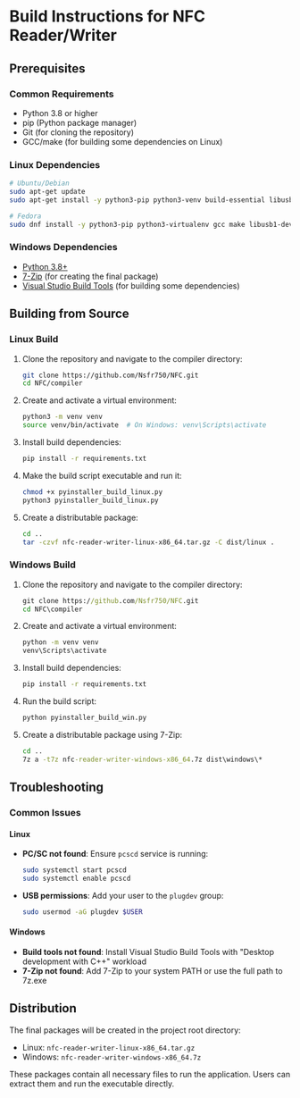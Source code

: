 # Build Instructions for NFC Reader/Writer

## Prerequisites

### Common Requirements

- Python 3.8 or higher
- pip (Python package manager)
- Git (for cloning the repository)
- GCC/make (for building some dependencies on Linux)

### Linux Dependencies

```bash
# Ubuntu/Debian
sudo apt-get update
sudo apt-get install -y python3-pip python3-venv build-essential libusb-1.0-0-dev libpcsclite-dev pcscd

# Fedora
sudo dnf install -y python3-pip python3-virtualenv gcc make libusb1-devel pcsc-lite-devel pcsc-lite-ccid
```

### Windows Dependencies

- [Python 3.8+](https://www.python.org/downloads/windows/)
- [7-Zip](https://www.7-zip.org/) (for creating the final package)
- [Visual Studio Build Tools](https://visualstudio.microsoft.com/visual-cpp-build-tools/) (for building some dependencies)

## Building from Source

### Linux Build

1. Clone the repository and navigate to the compiler directory:

   ```bash
   git clone https://github.com/Nsfr750/NFC.git
   cd NFC/compiler
   ```

2. Create and activate a virtual environment:

   ```bash
   python3 -m venv venv
   source venv/bin/activate  # On Windows: venv\Scripts\activate
   ```

3. Install build dependencies:

   ```bash
   pip install -r requirements.txt
   ```

4. Make the build script executable and run it:

   ```bash
   chmod +x pyinstaller_build_linux.py
   python3 pyinstaller_build_linux.py
   ```

5. Create a distributable package:

   ```bash
   cd ..
   tar -czvf nfc-reader-writer-linux-x86_64.tar.gz -C dist/linux .
   ```

### Windows Build

1. Clone the repository and navigate to the compiler directory:

   ```cmd
   git clone https://github.com/Nsfr750/NFC.git
   cd NFC\compiler
   ```

2. Create and activate a virtual environment:

   ```cmd
   python -m venv venv
   venv\Scripts\activate
   ```

3. Install build dependencies:

   ```cmd
   pip install -r requirements.txt
   ```

4. Run the build script:

   ```cmd
   python pyinstaller_build_win.py
   ```

5. Create a distributable package using 7-Zip:

   ```cmd
   cd ..
   7z a -t7z nfc-reader-writer-windows-x86_64.7z dist\windows\*
   ```

## Troubleshooting

### Common Issues

#### Linux

- **PC/SC not found**: Ensure `pcscd` service is running:

  ```bash
  sudo systemctl start pcscd
  sudo systemctl enable pcscd
  ```

- **USB permissions**: Add your user to the `plugdev` group:

  ```bash
  sudo usermod -aG plugdev $USER
  ```

#### Windows

- **Build tools not found**: Install Visual Studio Build Tools with "Desktop development with C++" workload
- **7-Zip not found**: Add 7-Zip to your system PATH or use the full path to 7z.exe

## Distribution

The final packages will be created in the project root directory:

- Linux: `nfc-reader-writer-linux-x86_64.tar.gz`
- Windows: `nfc-reader-writer-windows-x86_64.7z`

These packages contain all necessary files to run the application. Users can extract them and run the executable directly.
